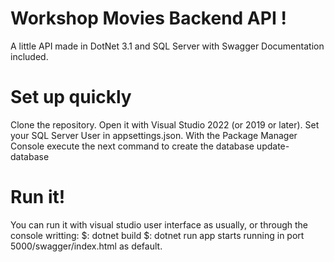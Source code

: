 # Workshop Movies Backend API !
A little API made in DotNet 3.1 and SQL Server with Swagger Documentation included.

# Set up quickly
Clone the repository.
Open it with Visual Studio 2022 (or 2019 or later).
Set your SQL Server User in appsettings.json.
With the Package Manager Console execute the next command to create the database
    update-database

# Run it!
You can run it with visual studio user interface as usually, or through the console writting: 
$: dotnet build
$: dotnet run
app starts running in port 5000/swagger/index.html as default.



